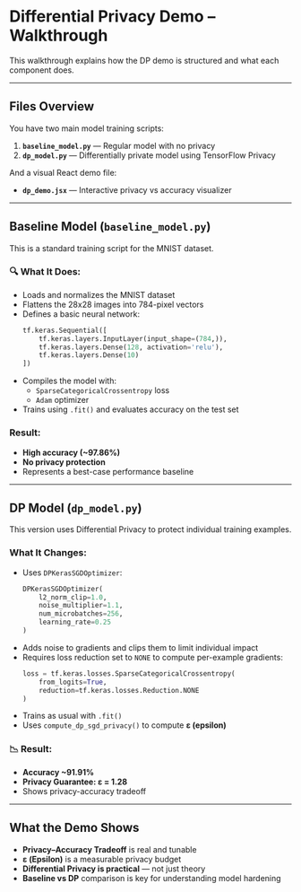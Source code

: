
#  Differential Privacy Demo – Walkthrough

This walkthrough explains how the DP demo is structured and what each component does.

---

##  Files Overview

You have two main model training scripts:

1. **`baseline_model.py`** — Regular model with no privacy
2. **`dp_model.py`** — Differentially private model using TensorFlow Privacy

And a visual React demo file:

- **`dp_demo.jsx`** — Interactive privacy vs accuracy visualizer

---

##  Baseline Model (`baseline_model.py`)

This is a standard training script for the MNIST dataset.

### 🔍 What It Does:
- Loads and normalizes the MNIST dataset
- Flattens the 28x28 images into 784-pixel vectors
- Defines a basic neural network:
  ```python
  tf.keras.Sequential([
      tf.keras.layers.InputLayer(input_shape=(784,)),
      tf.keras.layers.Dense(128, activation='relu'),
      tf.keras.layers.Dense(10)
  ])
  ```
- Compiles the model with:
  - `SparseCategoricalCrossentropy` loss
  - `Adam` optimizer
- Trains using `.fit()` and evaluates accuracy on the test set

###  Result:
- **High accuracy (~97.86%)**
- **No privacy protection**
- Represents a best-case performance baseline

---

##  DP Model (`dp_model.py`)

This version uses Differential Privacy to protect individual training examples.

###  What It Changes:
- Uses `DPKerasSGDOptimizer`:
  ```python
  DPKerasSGDOptimizer(
      l2_norm_clip=1.0,
      noise_multiplier=1.1,
      num_microbatches=256,
      learning_rate=0.25
  )
  ```
- Adds noise to gradients and clips them to limit individual impact
- Requires loss reduction set to `NONE` to compute per-example gradients:
  ```python
  loss = tf.keras.losses.SparseCategoricalCrossentropy(
      from_logits=True,
      reduction=tf.keras.losses.Reduction.NONE
  )
  ```
- Trains as usual with `.fit()`
- Uses `compute_dp_sgd_privacy()` to compute **ε (epsilon)**

### 📉 Result:
- **Accuracy ~91.91%**
- **Privacy Guarantee: ε = 1.28**
- Shows privacy-accuracy tradeoff

---

## What the Demo Shows

- **Privacy–Accuracy Tradeoff** is real and tunable
- **ε (Epsilon)** is a measurable privacy budget
- **Differential Privacy is practical** — not just theory
- **Baseline vs DP** comparison is key for understanding model hardening

